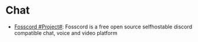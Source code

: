 # Chat

- [Fosscord #Project#](https://github.com/fosscord/fosscord): Fosscord is a free open source selfhostable discord compatible chat, voice and video platform
